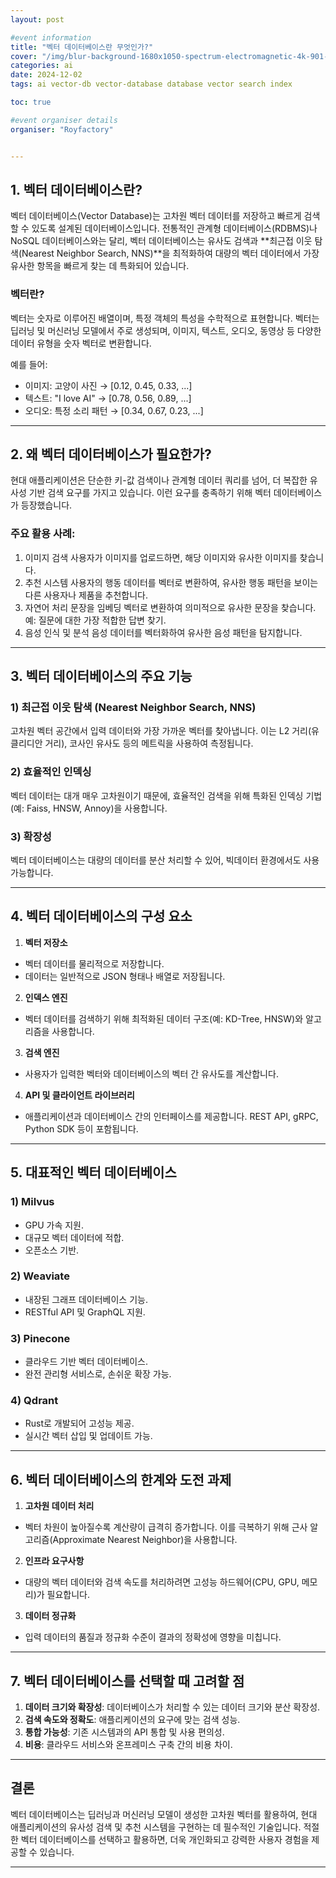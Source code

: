 ```yaml
---
layout: post

#event information
title: "벡터 데이터베이스란 무엇인가?"
cover: "/img/blur-background-1680x1050-spectrum-electromagnetic-4k-901-1.jpg"
categories: ai
date: 2024-12-02
tags: ai vector-db vector-database database vector search index

toc: true

#event organiser details
organiser: "Royfactory"


---
```


## 1. 벡터 데이터베이스란?
벡터 데이터베이스(Vector Database)는 고차원 벡터 데이터를 저장하고 빠르게 검색할 수 있도록 설계된 데이터베이스입니다. 전통적인 관계형 데이터베이스(RDBMS)나 NoSQL 데이터베이스와는 달리, 벡터 데이터베이스는 유사도 검색과 **최근접 이웃 탐색(Nearest Neighbor Search, NNS)**을 최적화하여 대량의 벡터 데이터에서 가장 유사한 항목을 빠르게 찾는 데 특화되어 있습니다.

### 벡터란?
벡터는 숫자로 이루어진 배열이며, 특정 객체의 특성을 수학적으로 표현합니다. 벡터는 딥러닝 및 머신러닝 모델에서 주로 생성되며, 이미지, 텍스트, 오디오, 동영상 등 다양한 데이터 유형을 숫자 벡터로 변환합니다.

예를 들어:
- 이미지: 고양이 사진 → [0.12, 0.45, 0.33, ...]
- 텍스트: "I love AI" → [0.78, 0.56, 0.89, ...]
- 오디오: 특정 소리 패턴 → [0.34, 0.67, 0.23, ...]

---

## 2. 왜 벡터 데이터베이스가 필요한가?
현대 애플리케이션은 단순한 키-값 검색이나 관계형 데이터 쿼리를 넘어, 더 복잡한 유사성 기반 검색 요구를 가지고 있습니다. 이런 요구를 충족하기 위해 벡터 데이터베이스가 등장했습니다.

### 주요 활용 사례:
1. 이미지 검색 사용자가 이미지를 업로드하면, 해당 이미지와 유사한 이미지를 찾습니다.
2. 추천 시스템 사용자의 행동 데이터를 벡터로 변환하여, 유사한 행동 패턴을 보이는 다른 사용자나 제품을 추천합니다.
3. 자연어 처리 문장을 임베딩 벡터로 변환하여 의미적으로 유사한 문장을 찾습니다. 예: 질문에 대한 가장 적합한 답변 찾기.
4. 음성 인식 및 분석 음성 데이터를 벡터화하여 유사한 음성 패턴을 탐지합니다.

---

## 3. 벡터 데이터베이스의 주요 기능
### 1) 최근접 이웃 탐색 (Nearest Neighbor Search, NNS)
고차원 벡터 공간에서 입력 데이터와 가장 가까운 벡터를 찾아냅니다. 이는 L2 거리(유클리디안 거리), 코사인 유사도 등의 메트릭을 사용하여 측정됩니다.
### 2) 효율적인 인덱싱
벡터 데이터는 대개 매우 고차원이기 때문에, 효율적인 검색을 위해 특화된 인덱싱 기법(예: Faiss, HNSW, Annoy)을 사용합니다.
### 3) 확장성
벡터 데이터베이스는 대량의 데이터를 분산 처리할 수 있어, 빅데이터 환경에서도 사용 가능합니다.

---

## 4. 벡터 데이터베이스의 구성 요소
1. **벡터 저장소**
  - 벡터 데이터를 물리적으로 저장합니다.
  - 데이터는 일반적으로 JSON 형태나 배열로 저장됩니다.
2. **인덱스 엔진**
  - 벡터 데이터를 검색하기 위해 최적화된 데이터 구조(예: KD-Tree, HNSW)와 알고리즘을 사용합니다.
3. **검색 엔진**
  - 사용자가 입력한 벡터와 데이터베이스의 벡터 간 유사도를 계산합니다.
4. **API 및 클라이언트 라이브러리**
  - 애플리케이션과 데이터베이스 간의 인터페이스를 제공합니다. REST API, gRPC, Python SDK 등이 포함됩니다.

---

## 5. 대표적인 벡터 데이터베이스
### 1) Milvus
- GPU 가속 지원.
- 대규모 벡터 데이터에 적합.
- 오픈소스 기반.

### 2) Weaviate
- 내장된 그래프 데이터베이스 기능.
- RESTful API 및 GraphQL 지원.

### 3) Pinecone
- 클라우드 기반 벡터 데이터베이스.
- 완전 관리형 서비스로, 손쉬운 확장 가능.

### 4) Qdrant
- Rust로 개발되어 고성능 제공.
- 실시간 벡터 삽입 및 업데이트 가능.

---

## 6. 벡터 데이터베이스의 한계와 도전 과제
1. **고차원 데이터 처리**
  - 벡터 차원이 높아질수록 계산량이 급격히 증가합니다. 이를 극복하기 위해 근사 알고리즘(Approximate Nearest Neighbor)을 사용합니다.
2. **인프라 요구사항**
  - 대량의 벡터 데이터와 검색 속도를 처리하려면 고성능 하드웨어(CPU, GPU, 메모리)가 필요합니다.
3. **데이터 정규화**
  - 입력 데이터의 품질과 정규화 수준이 결과의 정확성에 영향을 미칩니다.

---

## 7. 벡터 데이터베이스를 선택할 때 고려할 점
1. **데이터 크기와 확장성**: 데이터베이스가 처리할 수 있는 데이터 크기와 분산 확장성.
2. **검색 속도와 정확도**: 애플리케이션의 요구에 맞는 검색 성능.
3. **통합 가능성**: 기존 시스템과의 API 통합 및 사용 편의성.
4. **비용**: 클라우드 서비스와 온프레미스 구축 간의 비용 차이.

---

## 결론
벡터 데이터베이스는 딥러닝과 머신러닝 모델이 생성한 고차원 벡터를 활용하여, 현대 애플리케이션의 유사성 검색 및 추천 시스템을 구현하는 데 필수적인 기술입니다. 적절한 벡터 데이터베이스를 선택하고 활용하면, 더욱 개인화되고 강력한 사용자 경험을 제공할 수 있습니다.

---
